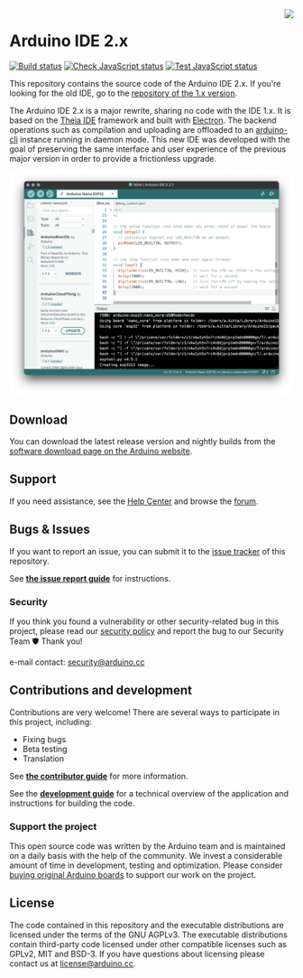 <img src="https://content.arduino.cc/website/Arduino_logo_teal.svg" height="100" align="right" />

# Arduino IDE 2.x

[![Build status](https://github.com/arduino/arduino-ide/actions/workflows/build.yml/badge.svg)](https://github.com/arduino/arduino-ide/actions/workflows/build.yml)
[![Check JavaScript status](https://github.com/arduino/arduino-ide/actions/workflows/check-javascript.yml/badge.svg)](https://github.com/arduino/arduino-ide/actions/workflows/check-javascript.yml)
[![Test JavaScript status](https://github.com/arduino/arduino-ide/actions/workflows/test-javascript.yml/badge.svg)](https://github.com/arduino/arduino-ide/actions/workflows/test-javascript.yml)

This repository contains the source code of the Arduino IDE 2.x. If you're looking for the old IDE, go to the [repository of the 1.x version](https://github.com/arduino/Arduino).

The Arduino IDE 2.x is a major rewrite, sharing no code with the IDE 1.x. It is based on the [Theia IDE](https://theia-ide.org/) framework and built with [Electron](https://www.electronjs.org/). The backend operations such as compilation and uploading are offloaded to an [arduino-cli](https://github.com/arduino/arduino-cli) instance running in daemon mode. This new IDE was developed with the goal of preserving the same interface and user experience of the previous major version in order to provide a frictionless upgrade.

![](static/screenshot.png)

## Download

You can download the latest release version and nightly builds from the [software download page on the Arduino website](https://www.arduino.cc/en/software).

## Support

If you need assistance, see the [Help Center](https://support.arduino.cc/hc/en-us/categories/360002212660-Software-and-Downloads) and browse the [forum](https://forum.arduino.cc/index.php?board=150.0).

## Bugs & Issues

If you want to report an issue, you can submit it to the [issue tracker](https://github.com/arduino/arduino-ide/issues) of this repository.

See [**the issue report guide**](docs/contributor-guide/issues.md#issue-report-guide) for instructions.

### Security

If you think you found a vulnerability or other security-related bug in this project, please read our
[security policy](https://github.com/arduino/arduino-ide/security/policy) and report the bug to our Security Team 🛡️
Thank you!

e-mail contact: security@arduino.cc

## Contributions and development

Contributions are very welcome! There are several ways to participate in this project, including:

- Fixing bugs
- Beta testing
- Translation

See [**the contributor guide**](docs/CONTRIBUTING.md#contributor-guide) for more information.

See the [**development guide**](docs/development.md) for a technical overview of the application and instructions for building the code.

### Support the project

This open source code was written by the Arduino team and is maintained on a daily basis with the help of the community. We invest a considerable amount of time in development, testing and optimization. Please consider [buying original Arduino boards](https://store.arduino.cc/) to support our work on the project.

## License

The code contained in this repository and the executable distributions are licensed under the terms of the GNU AGPLv3. The executable distributions contain third-party code licensed under other compatible licenses such as GPLv2, MIT and BSD-3. If you have questions about licensing please contact us at [license@arduino.cc](mailto:license@arduino.cc).
